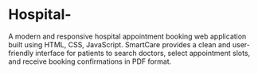 # Hospital-
A modern and responsive hospital appointment booking web application built using HTML, CSS, JavaScript. SmartCare provides a clean and user-friendly interface for patients to search doctors, select appointment slots, and receive booking confirmations in PDF format.
